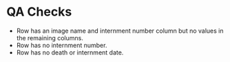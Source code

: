 # QA Checks

- Row has an image name and internment number column but no values in the remaining columns.
- Row has no internment number.
- Row has no death or internment date.
